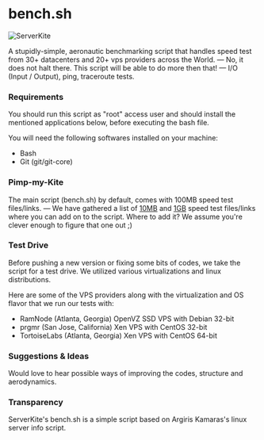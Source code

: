 bench.sh
========

![ServerKite](http://i.imgur.com/HSMqAKD.png "ServerKite")

A stupidly-simple, aeronautic benchmarking script that handles speed test from 30+ datacenters and 20+ vps providers across the World. — No, it does not halt there. This script will be able to do more then that! — I/O (Input / Output), ping, traceroute tests.


### Requirements
You should run this script as "root" access user and should install the mentioned applications below, before executing the bash file. 

You will need the following softwares installed on your machine:

- Bash
- Git (git/git-core)

### Pimp-my-Kite

The main script (bench.sh) by default, comes with 100MB speed test files/links. — We have gathered a list of [10MB](https://github.com/ServerKite/bench.sh/wiki/10MB-Speed-Tests) and [1GB](https://github.com/ServerKite/bench.sh/wiki/1GB-Speed-Tests) speed test files/links where you can add on to the script. Where to add it? We assume you're clever enough to figure that one out ;)


### Test Drive

Before pushing a new version or fixing some bits of codes, we take the script for a test drive. We utilized various virtualizations and linux distributions.

Here are some of the VPS providers along with the virtualization and OS flavor that we run our tests with:

- RamNode (Atlanta, Georgia) OpenVZ SSD VPS with Debian 32-bit
- prgmr (San Jose, California) Xen VPS with CentOS 32-bit
- TortoiseLabs (Atlanta, Georgia) Xen VPS with CentOS 64-bit

### Suggestions & Ideas
Would love to hear possible ways of improving the codes, structure and aerodynamics. 

### Transparency
ServerKite's bench.sh is a simple script based on Argiris Kamaras's linux server info script. 

